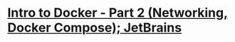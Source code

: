 # [Intro to Docker - Part 2 (Networking, Docker Compose); JetBrains](https://www.youtube.com/watch?v=_m9JYAvFB8s)
